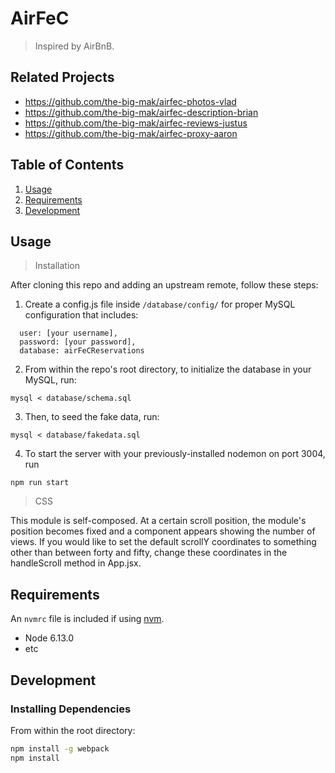 # AirFeC

> Inspired by AirBnB.

## Related Projects

  - https://github.com/the-big-mak/airfec-photos-vlad
  - https://github.com/the-big-mak/airfec-description-brian
  - https://github.com/the-big-mak/airfec-reviews-justus
  - https://github.com/the-big-mak/airfec-proxy-aaron

## Table of Contents

1. [Usage](#Usage)
2. [Requirements](#requirements)
3. [Development](#development)

## Usage

> Installation

After cloning this repo and adding an upstream remote, follow these steps:

1. Create a config.js file inside `/database/config/` for proper MySQL configuration that includes:
```
  user: [your username],
  password: [your password],
  database: airFeCReservations
```

2. From within the repo's root directory, to initialize the database in your MySQL, run:
```
mysql < database/schema.sql
```

3. Then, to seed the fake data, run:

```
mysql < database/fakedata.sql
```

4. To start the server with your previously-installed nodemon on port 3004, run 
```
npm run start
```

> CSS

This module is self-composed. At a certain scroll position, the module's position becomes fixed and a component appears showing the number of views. If you would like to set the default scrollY coordinates to something other than between forty and fifty, change these coordinates in the handleScroll method in App.jsx.

## Requirements

An `nvmrc` file is included if using [nvm](https://github.com/creationix/nvm).

- Node 6.13.0
- etc

## Development

### Installing Dependencies

From within the root directory:

```sh
npm install -g webpack
npm install
```
